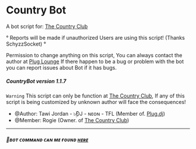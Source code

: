 Country Bot
==========
A bot script for: [The Country Club](http://plug.dj/the-country-club-1/)

° Reports will be made if unauthorized Users are using this script! (Thanks SchyzzSocket) °

Permission to change anything on this script, You can always contact the author at
[Plug Lounge](http://goo.gl/cMMMc1)
If there happen to be a bug or problem with the bot you can report issues about Bot if it has bugs.

##### CountryBot version 1.1.7


`Warning` This script can only be function at [The Country Club](http://plug.dj/the-country-club-1/), If any of this script is being customized by unknown author will face the consequences!

 * @Author:    Tawi Jordan - ๖ۣۜĐJ - ɴᴇᴏɴ - TFL (Member of. [Plug.dj](https://plug.dj/communities/))
 * @Member:    Rogie (Owner. of [The Country Club](http://plug.dj/the-country-club-1/))

--------------

##### ʙᴏᴛ ᴄᴏᴍᴍᴀɴᴅ ᴄᴀɴ ᴍᴇ ғᴏᴜɴᴅ [ʜᴇʀᴇ](http://goo.gl/hJ8WJk)


